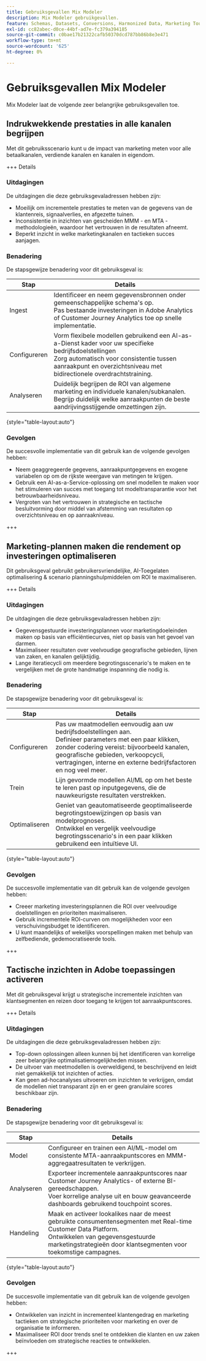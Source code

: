 ```yaml
---
title: Gebruiksgevallen Mix Modeler
description: Mix Modeler gebruikgevallen.
feature: Schemas, Datasets, Conversions, Harmonized Data, Marketing Touch Points, Models, Plans
exl-id: cc82abec-d0ce-44bf-ad7e-fc379a394185
source-git-commit: c0bae17b21322cafb50370dcd787bb86b8e3e471
workflow-type: tm+mt
source-wordcount: '625'
ht-degree: 0%

---
```


# Gebruiksgevallen Mix Modeler

Mix Modeler laat de volgende zeer belangrijke gebruiksgevallen toe.

## Indrukwekkende prestaties in alle kanalen begrijpen

Met dit gebruiksscenario kunt u de impact van marketing meten voor alle betaalkanalen, verdiende kanalen en kanalen in eigendom.

+++ Details

### Uitdagingen

De uitdagingen die deze gebruiksgevaladressen hebben zijn:

* Moeilijk om incrementele prestaties te meten van de gegevens van de klantenreis, signaalverlies, en afgezette tuinen.
* Inconsistentie in inzichten van gescheiden MMM - en MTA - methodologieën, waardoor het vertrouwen in de resultaten afneemt.
* Beperkt inzicht in welke marketingkanalen en tactieken succes aanjagen.

### Benadering

De stapsgewijze benadering voor dit gebruiksgeval is:

| Stap | Details |
|---|---|
| Ingest | Identificeer en neem gegevensbronnen onder gemeenschappelijke schema&#39;s op. <br/>Pas bestaande investeringen in Adobe Analytics of Customer Journey Analytics toe op snelle implementatie. |
| Configureren | Vorm flexibele modellen gebruikend een AI-as-a-Dienst kader voor uw specifieke bedrijfsdoelstellingen<br/>Zorg automatisch voor consistentie tussen aanraakpunt en overzichtsniveau met bidirectionele overdrachtstraining. |
| Analyseren | Duidelijk begrijpen de ROI van algemene marketing en individuele kanalen/subkanalen.<br/>Begrijp duidelijk welke aanraakpunten de beste aandrijvingsstijgende omzettingen zijn. |

{style="table-layout:auto"}


### Gevolgen

De succesvolle implementatie van dit gebruik kan de volgende gevolgen hebben:

* Neem geaggregeerde gegevens, aanraakpuntgegevens en exogene variabelen op om de rijkste weergave van metingen te krijgen.
* Gebruik een AI-as-a-Service-oplossing om snel modellen te maken voor het stimuleren van succes met toegang tot modeltransparantie voor het betrouwbaarheidsniveau.
* Vergroten van het vertrouwen in strategische en tactische besluitvorming door middel van afstemming van resultaten op overzichtsniveau en op aanraakniveau.

+++


## Marketing-plannen maken die rendement op investeringen optimaliseren

Dit gebruiksgeval gebruikt gebruikersvriendelijke, AI-Toegelaten optimalisering &amp; scenario planningshulpmiddelen om ROI te maximaliseren.

+++ Details

### Uitdagingen

De uitdagingen die deze gebruiksgevaladressen hebben zijn:

* Gegevensgestuurde investeringsplannen voor marketingdoeleinden maken op basis van efficiëntiecurves, niet op basis van het gevoel van darmen.
* Maximaliseer resultaten over veelvoudige geografische gebieden, lijnen van zaken, en kanalen gelijktijdig.
* Lange iteratiecycli om meerdere begrotingsscenario&#39;s te maken en te vergelijken met de grote handmatige inspanning die nodig is.


### Benadering

De stapsgewijze benadering voor dit gebruiksgeval is:

| Stap | Details |
|---|---|
| Configureren | Pas uw maatmodellen eenvoudig aan uw bedrijfsdoelstellingen aan.<br/>Definieer parameters met een paar klikken, zonder codering vereist: bijvoorbeeld kanalen, geografische gebieden, verkoopcycli, vertragingen, interne en externe bedrijfsfactoren en nog veel meer. |
| Trein | Lijn gevormde modellen AI/ML op om het beste te leren past op inputgegevens, die de nauwkeurigste resultaten verstrekken. |
| Optimaliseren | Geniet van geautomatiseerde geoptimaliseerde begrotingstoewijzingen op basis van modelprognoses.<br/>Ontwikkel en vergelijk veelvoudige begrotingsscenario&#39;s in een paar klikken gebruikend een intuïtieve UI. |

{style="table-layout:auto"}


### Gevolgen

De succesvolle implementatie van dit gebruik kan de volgende gevolgen hebben:

* Creeer marketing investeringsplannen die ROI over veelvoudige doelstellingen en prioriteiten maximaliseren.
* Gebruik incrementele ROI-curven om mogelijkheden voor een verschuivingsbudget te identificeren.
* U kunt maandelijks of wekelijks voorspellingen maken met behulp van zelfbediende, gedemocratiseerde tools.

+++

<!-- This use case is not supported with initial release

## Make data-driven inflight optimizations

This use case helps you to improve ROI weekly by assessing actual and forecasted performance to make inflight improvements.

+++ Details

### Challenges

The challenges this use case addresses are:

* Campaign performance is often slow, or lacks granularity need to confidently optimize.
* Messy, non-standardized data across dozens of channels and sources drives slow time to insight.
* No democratized access to tools and overreliance on select experts or external vendors, increasing turnaround times.



### Approach

The step based approach for this use case:

| Step | Details |
|---|---|
| Ingest | Ingest data in common schemas for easy model refreshes and reusability across Experience Platform applications.<br/>Streamline data piping, cleaning & QA with automated harmonization tools. |
| Refresh | Build and refresh AI/ML  models using a user-friendly, self-service platform.<br/>Get new results, including historic and forecasted ROIs by channel, on a weekly or monthly basis. |
| Optimize | Make rapid inflight optimizations by shifting spend across channels based on measured performance. |

{style="table-layout:auto"}


### Impact 

Successful implementation of this use can have the following impact:

* Maximize speed, scalability, and usability across measurement & analytic use cases with standardized data schemas and common data foundation.
* Rapidly make weekly or monthly inflight optimizations and maximize ROI with data-driven spend shifts that reflect best forecasted ROIs.

+++

-->

## Tactische inzichten in Adobe toepassingen activeren

Met dit gebruiksgeval krijgt u strategische incrementele inzichten van klantsegmenten en reizen door toegang te krijgen tot aanraakpuntscores.

+++ Details

### Uitdagingen

De uitdagingen die deze gebruiksgevaladressen hebben zijn:

* Top-down oplossingen alleen kunnen bij het identificeren van korrelige zeer belangrijke optimalisatiemogelijkheden missen.
* De uitvoer van meetmodellen is overweldigend, te beschrijvend en leidt niet gemakkelijk tot inzichten of acties.
* Kan geen ad-hocanalyses uitvoeren om inzichten te verkrijgen, omdat de modellen niet transparant zijn en er geen granulaire scores beschikbaar zijn.


### Benadering

De stapsgewijze benadering voor dit gebruiksgeval is:

| Stap | Details |
|---|---|
| Model | Configureer en trainen een AI/ML-model om consistente MTA-aanraakpuntscores en MMM-aggregaatresultaten te verkrijgen. |
| Analyseren | Exporteer incrementele aanraakpuntscores naar Customer Journey Analytics- of externe BI-gereedschappen.<br/>Voer korrelige analyse uit en bouw geavanceerde dashboards gebruikend touchpoint scores. |
| Handeling | Maak en activeer lookalikes naar de meest gebruikte consumentensegmenten met Real-time Customer Data Platform.<br/>Ontwikkelen van gegevensgestuurde marketingstrategieën door klantsegmenten voor toekomstige campagnes. |

{style="table-layout:auto"}


### Gevolgen

De succesvolle implementatie van dit gebruik kan de volgende gevolgen hebben:

* Ontwikkelen van inzicht in incrementeel klantengedrag en marketing tactieken om strategische prioriteiten voor marketing en over de organisatie te informeren.
* Maximaliseer ROI door trends snel te ontdekken die klanten en uw zaken beïnvloeden om strategische reacties te ontwikkelen.


+++
